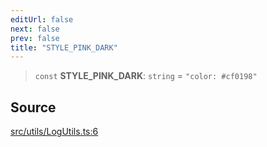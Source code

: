 ```yaml
---
editUrl: false
next: false
prev: false
title: "STYLE_PINK_DARK"
---
```


> `const` **STYLE\_PINK\_DARK**: `string` = `"color: #cf0198"`

## Source

[src/utils/LogUtils.ts:6](https://github.com/relishinc/dill-pixel/blob/c79d8e8552aaa0f13a29535c819ae67d025b4669/src/utils/LogUtils.ts#L6)
